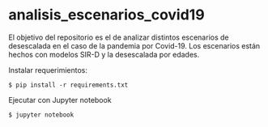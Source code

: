 # analisis_escenarios_covid19

El objetivo del repositorio es el de analizar distintos escenarios de desescalada en el caso de la pandemia por Covid-19.
Los escenarios están hechos con modelos SIR-D y la desescalada por edades.

Instalar requerimientos:

	$ pip install -r requirements.txt

Ejecutar con Jupyter notebook
	
	$ jupyter notebook
